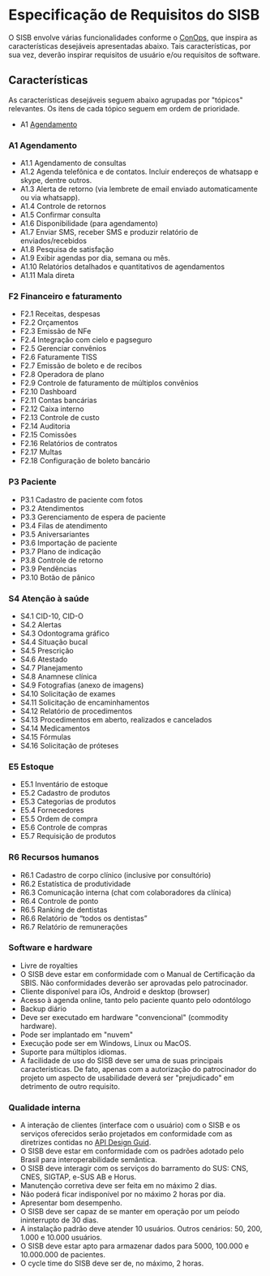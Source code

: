 
# Especificação de Requisitos do SISB
O SISB envolve várias funcionalidades conforme o [ConOps](https://github.com/kyriosdata/sisb/blob/master/ConOps.md), que inspira as características desejáveis apresentadas abaixo. Tais características, por sua vez, deverão inspirar requisitos de usuário e/ou requisitos de software. 

## Características
As características desejáveis seguem abaixo agrupadas por "tópicos" relevantes. Os itens de cada tópico seguem em ordem de prioridade.

- A1 [Agendamento](https://github.com/kyriosdata/sisb/blob/master/docs/Requisitos.md#a1-agendamento)

### A1 Agendamento
- A1.1 Agendamento de consultas
- A1.2 Agenda telefônica e de contatos. Incluir endereços de whatsapp e skype, dentre outros.
- A1.3 Alerta de retorno (via lembrete de email enviado automaticamente ou via whatsapp).
- A1.4 Controle de retornos
- A1.5 Confirmar consulta
- A1.6 Disponibilidade (para agendamento)
- A1.7 Enviar SMS, receber SMS e produzir relatório de enviados/recebidos
- A1.8 Pesquisa de satisfação
- A1.9 Exibir agendas por dia, semana ou mês.
- A1.10 Relatórios detalhados e quantitativos de agendamentos
- A1.11 Mala direta

### F2 Financeiro e faturamento
- F2.1 Receitas, despesas
- F2.2 Orçamentos
- F2.3 Emissão de NFe
- F2.4 Integração com cielo e pagseguro
- F2.5 Gerenciar convênios
- F2.6 Faturamente TISS
- F2.7 Emissão de boleto e de recibos
- F2.8 Operadora de plano
- F2.9 Controle de faturamento de múltiplos convênios
- F2.10 Dashboard
- F2.11 Contas bancárias
- F2.12 Caixa interno
- F2.13 Controle de custo
- F2.14 Auditoria
- F2.15 Comissões
- F2.16 Relatórios de contratos
- F2.17 Multas
- F2.18 Configuração de boleto bancário

### P3 Paciente
- P3.1 Cadastro de paciente com fotos
- P3.2 Atendimentos
- P3.3 Gerenciamento de espera de paciente
- P3.4 Filas de atendimento
- P3.5 Aniversariantes
- P3.6 Importação de paciente
- P3.7 Plano de indicação
- P3.8 Controle de retorno
- P3.9 Pendências
- P3.10 Botão de pânico

### S4 Atenção à saúde
- S4.1 CID-10, CID-O
- S4.2 Alertas
- S4.3 Odontograma gráfico
- S4.4 Situação bucal
- S4.5 Prescrição
- S4.6 Atestado
- S4.7 Planejamento
- S4.8 Anamnese clínica
- S4.9 Fotografias (anexo de imagens)
- S4.10 Solicitação de exames
- S4.11 Solicitação de encaminhamentos
- S4.12 Relatório de procedimentos
- S4.13 Procedimentos em aberto, realizados e cancelados
- S4.14 Medicamentos
- S4.15 Fórmulas
- S4.16 Solicitação de próteses

### E5 Estoque
- E5.1 Inventário de estoque
- E5.2 Cadastro de produtos
- E5.3 Categorias de produtos
- E5.4 Fornecedores
- E5.5 Ordem de compra
- E5.6 Controle de compras
- E5.7 Requisição de produtos

### R6 Recursos humanos
- R6.1 Cadastro de corpo clínico (inclusive por consultório)
- R6.2 Estatística de produtividade
- R6.3 Comunicação interna (chat com colaboradores da clínica)
- R6.4 Controle de ponto
- R6.5 Ranking de dentistas
- R6.6 Relatório de “todos os dentistas”
- R6.7 Relatório de remunerações

### Software e hardware
- Livre de royalties
- O SISB deve estar em conformidade com o Manual de Certificação da SBIS. Não conformidades deverão ser aprovadas pelo patrocinador.
- Cliente disponível para iOs, Android e desktop (browser)
- Acesso à agenda online, tanto pelo paciente quanto pelo odontólogo
- Backup diário
- Deve ser executado em hardware "convencional" (commodity hardware).
- Pode ser implantado em "nuvem"
- Execução pode ser em Windows, Linux ou MacOS.
- Suporte para múltiplos idiomas.
- A facilidade de uso do SISB deve ser uma de suas principais características. De fato, apenas com a autorização do patrocinador do projeto um aspecto de usabilidade deverá ser "prejudicado" em detrimento de outro requisito.

### Qualidade interna
- A interação de clientes (interface com o usuário) com o SISB e os serviços oferecidos serão projetados em conformidade com as diretrizes contidas no [API Design Guid](https://cloud.google.com/apis/design/). 
- O SISB deve estar em conformidade com os padrões adotado pelo Brasil para interoperabilidade semântica.
- O SISB deve interagir com os serviços do barramento do SUS: CNS, CNES, SIGTAP, e-SUS AB e Horus.
- Manutenção corretiva deve ser feita em no máximo 2 dias.
- Não poderá ficar indisponível por no máximo 2 horas por dia.
- Apresentar bom desempenho.
- O SISB deve ser capaz de se manter em operação por um peíodo ininterrupto de 30 dias. 
- A instalação padrão deve atender 10 usuários. Outros cenários: 50, 200, 1.000 e 10.000 usuários.
- O SISB deve estar apto para armazenar dados para 5000, 100.000 e 10.000.000 de pacientes.
-  O cycle time do SISB deve ser de, no máximo, 2 horas.
